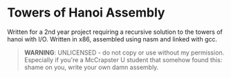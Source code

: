 # Towers of Hanoi Assembly
Written for a 2nd year project requiring a  recursive solution to the towers of hanoi
with I/O.  Written in x86, assembled using nasm and linked with gcc.

>**WARNING**: UNLICENSED - do not copy or use without my permission. Especially if you're a
McCrapster U student that somehow found this: shame on you, write your own damn
assembly.
